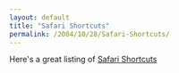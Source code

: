 ```yaml
---
layout: default
title: "Safari Shortcuts"
permalink: /2004/10/28/Safari-Shortcuts/
---
```


<P>Here's a great listing of <A class="" href="http://www.dori.com/safariShortcuts.html" target=_blank>Safari Shortcuts</A></P>